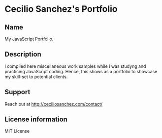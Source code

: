 # Cecilio Sanchez's Portfolio

## Name

My JavaScript Portfolio.

## Description

I compiled here miscellaneous work samples while I was studyng and practicing JavaScript coding. Hence, this shows as a portfolio to showcase my skill-set to potential clients.

## Support

Reach out at http://ceciliosanchez.com/contact/

## License information

MIT License
